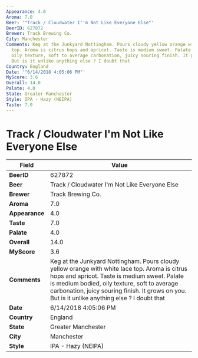 ```yaml
---
Appearance: 4.0
Aroma: 7.0
Beer: '"Track / Cloudwater I''m Not Like Everyone Else"'
BeerID: 627872
Brewer: Track Brewing Co.
City: Manchester
Comments: Keg at the Junkyard Nottingham. Pours cloudy yellow orange with white lace
  top. Aroma is citrus hops and apricot. Taste is medium sweet. Palate is medium bodied,
  oily texture, soft to average carbonation, juicy souring finish. It grows on you.
  But is it unlike anything else ? I doubt that
Country: England
Date: '"6/14/2018 4:05:06 PM"'
MyScore: 3.6
Overall: 14.0
Palate: 4.0
State: Greater Manchester
Style: IPA - Hazy (NEIPA)
Taste: 7.0
---
```


# Track / Cloudwater I'm Not Like Everyone Else

| Field         | Value |
|---------------|-------|
| **BeerID** | 627872 |
| **Beer** | Track / Cloudwater I'm Not Like Everyone Else |
| **Brewer** | Track Brewing Co. |
| **Aroma** | 7.0 |
| **Appearance** | 4.0 |
| **Taste** | 7.0 |
| **Palate** | 4.0 |
| **Overall** | 14.0 |
| **MyScore** | 3.6 |
| **Comments** | Keg at the Junkyard Nottingham. Pours cloudy yellow orange with white lace top. Aroma is citrus hops and apricot. Taste is medium sweet. Palate is medium bodied, oily texture, soft to average carbonation, juicy souring finish. It grows on you. But is it unlike anything else ? I doubt that |
| **Date** | 6/14/2018 4:05:06 PM |
| **Country** | England |
| **State** | Greater Manchester |
| **City** | Manchester |
| **Style** | IPA - Hazy (NEIPA) |
